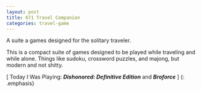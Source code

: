 ```yaml
---
layout: post
title: 671 Travel Companion
categories: travel-game
---
```

A suite a games designed for the solitary traveler.

This is a compact suite of games designed to be played while traveling and while alone.  Things like sudoku, crossword puzzles, and majong, but modern and not shitty.

[ Today I Was Playing: ***Dishonored: Definitive Edition*** and ***Broforce*** ]
{: .emphasis}